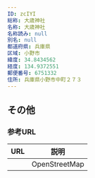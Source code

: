 ```yaml
---
ID: zcIYI
総称: 大歳神社
名称: 大歳神社
名称読み: null
別名: null
都道府県: 兵庫県
区域: 小野市
緯度: 34.8434562
経度: 134.9372551
郵便番号: 6751332
住所: 兵庫県小野市中町２７３
---
```


## その他

### 参考URL

| URL | 説明          |
| --- | ------------- |
|     | OpenStreetMap |
